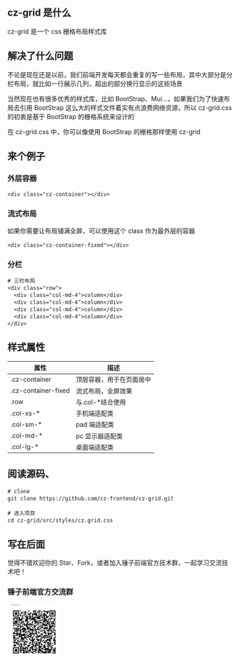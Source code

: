 ## cz-grid 是什么

cz-grid 是一个 css 栅格布局样式库

## 解决了什么问题

不论是现在还是以前，我们前端开发每天都会重复的写一些布局，其中大部分是分栏布局，就比如一行展示几列，超出的部分换行显示的这些场景

当然现在也有很多优秀的样式库，比如 BootStrap、Mui...，如果我们为了快速布局去引用 BootStrap 这么大的样式文件着实有点浪费网络资源，所以 cz-grid.css 的初衷是基于 BootStrap 的栅格系统来设计的

在 cz-grid.css 中，你可以像使用 BootStrap 的栅格那样使用 cz-grid

## 来个例子

### 外层容器

```
<div class="cz-container"></div>
```

### 流式布局

如果你需要让布局铺满全屏，可以使用这个 class 作为最外层的容器

```
<div class="cz-container-fixed"></div>
```

### 分栏

```
# 三栏布局
<div class="row">
  <div class="col-md-4">column</div>
  <div class="col-md-4">column</div>
  <div class="col-md-4">column</div>
  <div class="col-md-4">column</div>
</div>
```

## 样式属性

| 属性                | 描述                     |
| ------------------- | ------------------------ |
| .cz-container       | 顶层容器，用于在页面居中 |
| .cz-container-fixed | 流式布局，全屏效果       |
| .row                | 与.col-\*结合使用        |
| .col-xs-\*          | 手机端适配类             |
| .col-sm-\*          | pad 端适配类             |
| .col-md-\*          | pc 显示器适配类          |
| .col-lg-\*          | 桌面端适配类             |

## 阅读源码、

```
# clone
git clone https://github.com/cz-frontend/cz-grid.git

# 进入项目
cd cz-grid/src/styles/cz.grid.css
```

## 写在后面

觉得不错欢迎你的 Star、Fork，或者加入锤子前端官方技术群，一起学习交流技术吧！

### 锤子前端官方交流群

<img src='./src/images/code.jpg' style="width: 120px;height: 120px;" />
